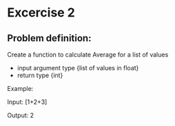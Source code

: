 # Excercise 2

## Problem definition:
Create a function to calculate Average for a list of values
  - input argument type {list of values in float}
  - return type {int}
  
Example:

Input: [1+2+3]

Output: 2